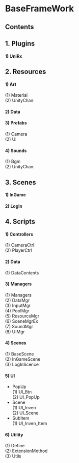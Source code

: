 BaseFrameWork
=============
Contents
--------
## 1. Plugins
#### 1) UniRx
## 2. Resources
#### 1) Art   
   (1) Material   
   (2) UnityChan   
#### 2) Data   
#### 3) Prefabs   
   (1) Camera   
   (2) UI   
#### 4) Sounds   
   (1) Bgm   
   (2) UnityChan   
## 3. Scenes
#### 1) InGame
#### 2) LogIn
## 4. Scripts
#### 1) Controllers   
   (1) CameraCtrl   
   (2) PlayerCtrl   
#### 2) Data   
   (1) DataContents   
#### 3) Managers   
   (1) Managers   
   (2) DataMgr   
   (3) InputMgr   
   (4) PoolMgr   
   (5) ResourceMgr   
   (6) SceneMgrEx   
   (7) SoundMgr   
   (8) UIMgr   
#### 4) Scenes   
   (1) BaseScene   
   (2) InGameScene      
   (3) LogInScence      
#### 5) UI   
   * PopUp   
   (1) UI_Btn   
   (2) UI_PopUp   
   * Scene   
   (1) UI_Inven   
   (2) UI_Scene   
   * SubItem   
   (1) UI_Inven_Item    
#### 6) Utility   
   (1) Define   
   (2) ExtensionMethod   
   (3) Utils   
